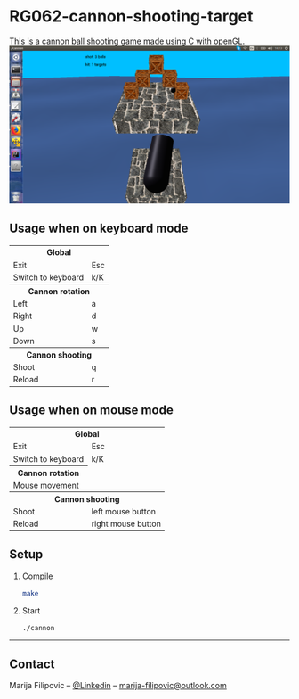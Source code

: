 # RG062-cannon-shooting-target


This is a cannon ball shooting game made using C with openGL.
![](screenshotFinal.png)

## Usage when on keyboard mode

<table>
  <tr>
    <th colspan="2">Global</th>
  </tr>
  <tr>
    <td>Exit</td><td>Esc</td>
  </tr>
  <tr>
    <td>Switch to keyboard</td><td>k/K</td>
  </tr>
  <tr>
    <th colspan="2">Cannon rotation</th>
  </tr>
  <tr>
    <td>Left</td><td>a</td>
  </tr>
  <tr>
    <td>Right</td><td>d</td>
  </tr>
  <tr>
    <td>Up</td><td>w</td>
  </tr>
  <tr>
    <td>Down</td><td>s</td>
  </tr>
  <tr>
    <th colspan="2"> Cannon shooting </th>
  </tr>
    <tr>
        <td>Shoot</td><td>q</td>    
    </tr>
    <tr>
        <td>Reload</td><td>r</td>
    </tr>
</table>


## Usage when on mouse mode

<table>
  <tr>
    <th colspan="2">Global</th>
  </tr>
  <tr>
    <td>Exit</td><td>Esc</td>
  </tr>
  <tr>
    <td>Switch to keyboard</td><td>k/K</td>
  </tr>
  <tr>
    <th colspan="1">Cannon rotation</th>
  </tr>
  <tr>
    <td>Mouse movement</td>
  </tr>
  <tr>
    <th colspan="2">Cannon shooting</th>
  </tr>
    <tr>
        <td>Shoot</td><td>left mouse button</td>    
    </tr>
    <tr>
        <td>Reload</td><td>right mouse button</td>
    </tr>
</table>

## Setup

1. Compile

    ```sh
	make

    ```

2. Start

    ```sh
	./cannon

    ```

***
## Contact

Marija Filipovic – [@Linkedin](https://www.linkedin.com/in/marija-filipovic/) – marija-filipovic@outlook.com
